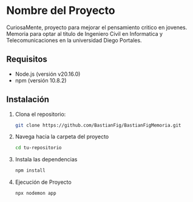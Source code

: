 # Nombre del Proyecto

CuriosaMente, proyecto para mejorar el pensamiento critico en jovenes. Memoria para optar al titulo de Ingeniero Civil en Informatica y Telecomunicaciones en la universidad Diego Portales.


## Requisitos

- Node.js (versión v20.16.0)
- npm (versión 10.8.2)

## Instalación

1. Clona el repositorio:
   ```bash
   git clone https://github.com/BastianFig/BastianFigMemoria.git

2. Navega hacia la carpeta del proyecto
    ```bash
    cd tu-repositorio

3. Instala las dependencias
    ```bash
    npm install

4. Ejecución de Proyecto
    ```bash
    npx nodemon app

